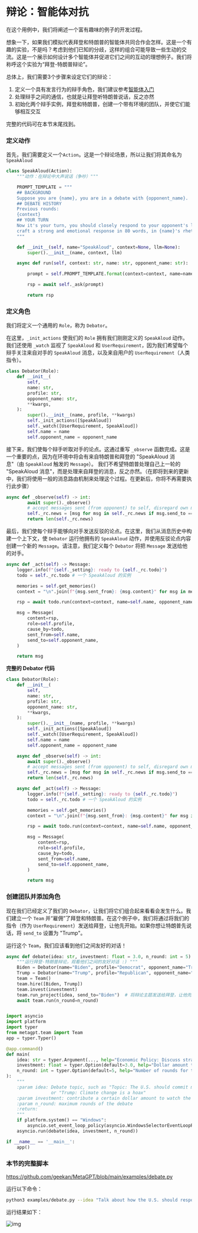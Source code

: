 # 辩论：智能体对抗

在这个用例中，我们将阐述一个富有趣味的例子的开发过程。

想象一下，如果我们模拟代表拜登和特朗普的智能体共同合作会怎样。这是一个有趣的实验，不是吗？考虑到他们已知的分歧，这样的组合可能导致一些生动的交流。这是一个展示如何设计多个智能体并促进它们之间的互动的理想例子。我们将称呼这个实验为“拜登-特朗普辩论”。

总体上，我们需要3个步骤来设定它们的辩论：

1. 定义一个具有发言行为的辩手角色，我们建议参考[智能体入门](/zh/guide/tutorials/agent_101)
2. 处理辩手之间的通信，也就是让拜登听特朗普说话，反之亦然
3. 初始化两个辩手实例，拜登和特朗普，创建一个带有环境的团队，并使它们能够相互交互

完整的代码可在本节末尾找到。

### 定义动作

首先，我们需要定义一个`Action`。这是一个辩论场景，所以让我们将其命名为 `SpeakAloud`

```python
class SpeakAloud(Action):
    """动作：在辩论中大声说话（争吵）"""

    PROMPT_TEMPLATE = """
    ## BACKGROUND
    Suppose you are {name}, you are in a debate with {opponent_name}.
    ## DEBATE HISTORY
    Previous rounds:
    {context}
    ## YOUR TURN
    Now it's your turn, you should closely respond to your opponent's latest argument, state your position, defend your arguments, and attack your opponent's arguments,
    craft a strong and emotional response in 80 words, in {name}'s rhetoric and viewpoints, your will argue:
    """

    def __init__(self, name="SpeakAloud", context=None, llm=None):
        super().__init__(name, context, llm)

    async def run(self, context: str, name: str, opponent_name: str):

        prompt = self.PROMPT_TEMPLATE.format(context=context, name=name, opponent_name=opponent_name)

        rsp = await self._ask(prompt)

        return rsp
```

### 定义角色

我们将定义一个通用的 `Role`，称为 `Debator`。

在这里，`_init_actions` 使我们的 `Role` 拥有我们刚刚定义的 `SpeakAloud` 动作。我们还使用 `_watch` 监视了 `SpeakAloud` 和 `UserRequirement`，因为我们希望每个辩手关注来自对手的 `SpeakAloud` 消息，以及来自用户的 `UserRequirement`（人类指令）。

```python
class Debator(Role):
    def __init__(
        self,
        name: str,
        profile: str,
        opponent_name: str,
        **kwargs,
    ):
        super().__init__(name, profile, **kwargs)
        self._init_actions([SpeakAloud])
        self._watch([UserRequirement, SpeakAloud])
        self.name = name
        self.opponent_name = opponent_name
```

接下来，我们使每个辩手听取对手的论点。这通过重写 `_observe` 函数完成。这是一个重要的点，因为在环境中将会有来自特朗普和拜登的 "SpeakAloud 消息"（由 `SpeakAloud` 触发的 `Message`）。
我们不希望特朗普处理自己上一轮的 "SpeakAloud 消息"，而是处理来自拜登的消息，反之亦然。（在即将到来的更新中，我们将使用一般的消息路由机制来处理这个过程。在更新后，你将不再需要执行此步骤）

```python
async def _observe(self) -> int:
        await super()._observe()
        # accept messages sent (from opponent) to self, disregard own messages from the last round
        self._rc.news = [msg for msg in self._rc.news if msg.send_to == self.name]
        return len(self._rc.news)
```

最后，我们使每个辩手能够向对手发送反驳的论点。在这里，我们从消息历史中构建一个上下文，使 `Debator` 运行他拥有的 `SpeakAloud` 动作，并使用反驳论点内容创建一个新的 `Message`。请注意，我们定义每个 `Debator` 将把 `Message` 发送给他的对手。

```python
async def _act(self) -> Message:
    logger.info(f"{self._setting}: ready to {self._rc.todo}")
    todo = self._rc.todo # 一个 SpeakAloud 的实例

    memories = self.get_memories()
    context = "\n".join(f"{msg.sent_from}: {msg.content}" for msg in memories)

    rsp = await todo.run(context=context, name=self.name, opponent_name=self.opponent_name)

    msg = Message(
        content=rsp,
        role=self.profile,
        cause_by=todo,
        sent_from=self.name,
        send_to=self.opponent_name,
    )

    return msg
```

<b>完整的 Debator 代码</b>

```python
class Debator(Role):
    def __init__(
        self,
        name: str,
        profile: str,
        opponent_name: str,
        **kwargs,
    ):
        super().__init__(name, profile, **kwargs)
        self._init_actions([SpeakAloud])
        self._watch([UserRequirement, SpeakAloud])
        self.name = name
        self.opponent_name = opponent_name

    async def _observe(self) -> int:
        await super()._observe()
        # accept messages sent (from opponent) to self, disregard own messages from the last round
        self._rc.news = [msg for msg in self._rc.news if msg.send_to == self.name]
        return len(self._rc.news)

    async def _act(self) -> Message:
        logger.info(f"{self._setting}: ready to {self._rc.todo}")
        todo = self._rc.todo # 一个 SpeakAloud 的实例

        memories = self.get_memories()
        context = "\n".join(f"{msg.sent_from}: {msg.content}" for msg in memories)

        rsp = await todo.run(context=context, name=self.name, opponent_name=self.opponent_name)

        msg = Message(
            content=rsp,
            role=self.profile,
            cause_by=todo,
            sent_from=self.name,
            send_to=self.opponent_name,
        )

        return msg
```

### 创建团队并添加角色

现在我们已经定义了我们的 `Debator`，让我们将它们组合起来看看会发生什么。我们建立一个 `Team` 并“雇佣”了拜登和特朗普。在这个例子中，我们将通过将我们的指令（作为 `UserRequirement`）发送给拜登，让他先开始。如果你想让特朗普先说话，将 `send_to` 设置为 "Trump"。

运行这个 `Team`，我们应该看到他们之间友好的对话！

```python
async def debate(idea: str, investment: float = 3.0, n_round: int = 5):
    """运行拜登-特朗普辩论，观看他们之间的友好对话 :) """
    Biden = Debator(name="Biden", profile="Democrat", opponent_name="Trump")
    Trump = Debator(name="Trump", profile="Republican", opponent_name="Biden")
    team = Team()
    team.hire([Biden, Trump])
    team.invest(investment)
    team.run_project(idea, send_to="Biden")  # 将辩论主题发送给拜登，让他先说话
    await team.run(n_round=n_round)


import asyncio
import platform
import typer
from metagpt.team import Team
app = typer.Typer()

@app.command()
def main(
    idea: str = typer.Argument(..., help="Economic Policy: Discuss strategies and plans related to taxation, employment, fiscal budgeting, and economic growth."),
    investment: float = typer.Option(default=3.0, help="Dollar amount to invest in the AI company."),
    n_round: int = typer.Option(default=5, help="Number of rounds for the simulation."),
):
    """
    :param idea: Debate topic, such as "Topic: The U.S. should commit more in climate change fighting"
                 or "Trump: Climate change is a hoax"
    :param investment: contribute a certain dollar amount to watch the debate
    :param n_round: maximum rounds of the debate
    :return:
    """
    if platform.system() == "Windows":
        asyncio.set_event_loop_policy(asyncio.WindowsSelectorEventLoopPolicy())
    asyncio.run(debate(idea, investment, n_round))

if __name__ == '__main__':
    app()
```

### 本节的完整脚本

https://github.com/geekan/MetaGPT/blob/main/examples/debate.py

运行以下命令：

```sh
python3 examples/debate.py --idea "Talk about how the U.S. should respond to climate change"
```

运行结果如下：

![img](/image/guide/use_cases/debate_log.png)
